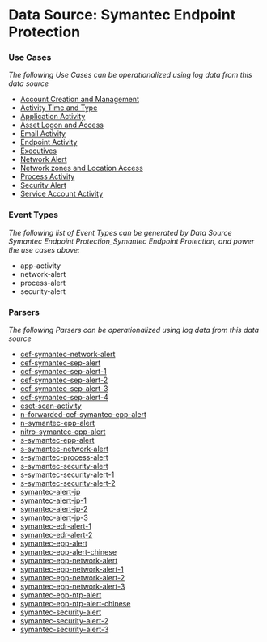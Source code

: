 Data Source: Symantec Endpoint Protection
=========================================

### Use Cases

_The following Use Cases can be operationalized using log data from this data source_

* [Account Creation and Management](usecase_account_creation_and_management.md)
* [Activity Time  and Type](usecase_activity_time__and_type.md)
* [Application Activity](usecase_application_activity.md)
* [Asset Logon and Access](usecase_asset_logon_and_access.md)
* [Email Activity](usecase_email_activity.md)
* [Endpoint Activity](usecase_endpoint_activity.md)
* [Executives](usecase_executives.md)
* [Network Alert](usecase_network_alert.md)
* [Network zones and Location Access](usecase_network_zones_and_location_access.md)
* [Process Activity](usecase_process_activity.md)
* [Security Alert](usecase_security_alert.md)
* [Service Account Activity](usecase_service_account_activity.md)


### Event Types

_The following list of Event Types can be generated by Data Source Symantec Endpoint Protection_Symantec Endpoint Protection, and power the use cases above:_

- app-activity
- network-alert
- process-alert
- security-alert


### Parsers

_The following Parsers can be operationalized using log data from this data source_

* [cef-symantec-network-alert](parserContent_cef-symantec-network-alert.md)
* [cef-symantec-sep-alert](parserContent_cef-symantec-sep-alert.md)
* [cef-symantec-sep-alert-1](parserContent_cef-symantec-sep-alert-1.md)
* [cef-symantec-sep-alert-2](parserContent_cef-symantec-sep-alert-2.md)
* [cef-symantec-sep-alert-3](parserContent_cef-symantec-sep-alert-3.md)
* [cef-symantec-sep-alert-4](parserContent_cef-symantec-sep-alert-4.md)
* [eset-scan-activity](parserContent_eset-scan-activity.md)
* [n-forwarded-cef-symantec-epp-alert](parserContent_n-forwarded-cef-symantec-epp-alert.md)
* [n-symantec-epp-alert](parserContent_n-symantec-epp-alert.md)
* [nitro-symantec-epp-alert](parserContent_nitro-symantec-epp-alert.md)
* [s-symantec-epp-alert](parserContent_s-symantec-epp-alert.md)
* [s-symantec-network-alert](parserContent_s-symantec-network-alert.md)
* [s-symantec-process-alert](parserContent_s-symantec-process-alert.md)
* [s-symantec-security-alert](parserContent_s-symantec-security-alert.md)
* [s-symantec-security-alert-1](parserContent_s-symantec-security-alert-1.md)
* [s-symantec-security-alert-2](parserContent_s-symantec-security-alert-2.md)
* [symantec-alert-jp](parserContent_symantec-alert-jp.md)
* [symantec-alert-jp-1](parserContent_symantec-alert-jp-1.md)
* [symantec-alert-jp-2](parserContent_symantec-alert-jp-2.md)
* [symantec-alert-jp-3](parserContent_symantec-alert-jp-3.md)
* [symantec-edr-alert-1](parserContent_symantec-edr-alert-1.md)
* [symantec-edr-alert-2](parserContent_symantec-edr-alert-2.md)
* [symantec-epp-alert](parserContent_symantec-epp-alert.md)
* [symantec-epp-alert-chinese](parserContent_symantec-epp-alert-chinese.md)
* [symantec-epp-network-alert](parserContent_symantec-epp-network-alert.md)
* [symantec-epp-network-alert-1](parserContent_symantec-epp-network-alert-1.md)
* [symantec-epp-network-alert-2](parserContent_symantec-epp-network-alert-2.md)
* [symantec-epp-network-alert-3](parserContent_symantec-epp-network-alert-3.md)
* [symantec-epp-ntp-alert](parserContent_symantec-epp-ntp-alert.md)
* [symantec-epp-ntp-alert-chinese](parserContent_symantec-epp-ntp-alert-chinese.md)
* [symantec-security-alert](parserContent_symantec-security-alert.md)
* [symantec-security-alert-2](parserContent_symantec-security-alert-2.md)
* [symantec-security-alert-3](parserContent_symantec-security-alert-3.md)
